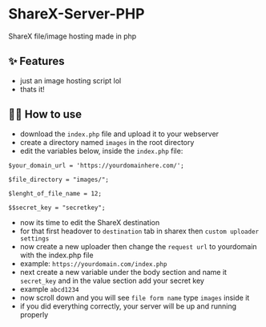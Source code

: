 # ShareX-Server-PHP
ShareX file/image hosting made in php

## ✨ Features

- just an image hosting script lol
- thats it!

## 💁‍♀️ How to use

- download the `index.php` file and upload it to your webserver
- create a directory named `images` in the root directory
- edit the variables below, inside the `index.php` file:

 `$your_domain_url = 'https://yourdomainhere.com/';`
 
 `$file_directory = "images/";`
 
 `$lenght_of_file_name = 12;`
 
 `$$secret_key = "secretkey";`
 
 - now its time to edit the ShareX destination
 - for that first headover to `destination` tab in sharex then `custom uploader settings`
 - now create a new uploader then change the `request url` to yourdomain with the index.php file
 - example: `https://yourdomain.com/index.php`
 - next create a new variable under the body section and name it `secret_key` and in the value section add your secret key
 - example `abcd1234`
 - now scroll down and you will see `file form name` type `images` inside it
 - if you did everything correctly, your server will be up and running properly

